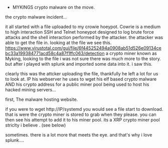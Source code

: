 - MYKINGS crypto malware on the move. 

the crypto malware incident...

it all started with a file uploaded to my crowie hoeypot. Cowrie is a medium to high interaction SSH and Telnet honeypot designed to log brute force attacks and the shell interaction performed by the attacker.  the attacker was able to get the file in. looking at the file we see this. https://www.virustotal.com/gui/file/6f445252494a0908ab51d526e09134cebc33a199384771acd58c4a87f1ffc063/detection
a crypto miner known as Myking, looking to the file i was not sure there was much more to the story. but after i played with splunk and imported some data into it. i saw this.





clearly this was the attcker uploading the file, thankfully he left a lot for us to look at. IP his webserver he uses to wget his elf based crypto malware AND his crypto address for a public miner pool being used to host his hacked mining servers... 

first, The malware hosting website.





if you were to wget http://IP/systemd you would see a file start to download. that is were the crypto miner is stored to grab when they please. you can then see his attempt to add it to his miner pool. its a XRP crypto miner pool striclty i believe . (see below)








sometimes. there is a lot more that meets the eye. and that's why i love splunk....